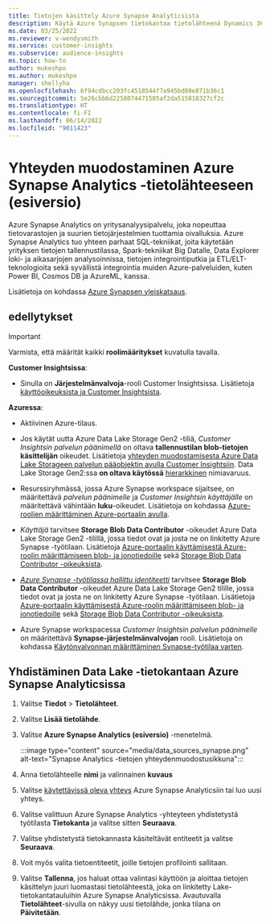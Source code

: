 ```yaml
---
title: Tietojen käsittely Azure Synapse Analyticsista
description: Käytä Azure Synapsen tietokantaa tietolähteenä Dynamics 365 Customer Insightsissa.
ms.date: 03/25/2022
ms.reviewer: v-wendysmith
ms.service: customer-insights
ms.subservice: audience-insights
ms.topic: how-to
author: mukeshpo
ms.author: mukeshpo
manager: shellyha
ms.openlocfilehash: 6f94cdbcc203fc4518544f7a945bd80e871b36c1
ms.sourcegitcommit: 5e26cbb6d2258074471505af2da515818327cf2c
ms.translationtype: HT
ms.contentlocale: fi-FI
ms.lasthandoff: 06/14/2022
ms.locfileid: "9011423"
---
```

# <a name="connect-an-azure-synapse-analytics-data-source-preview"></a>Yhteyden muodostaminen Azure Synapse Analytics -tietolähteeseen (esiversio)

Azure Synapse Analytics on yritysanalyysipalvelu, joka nopeuttaa tietovarastojen ja suurien tietojärjestelmien tuottamia oivalluksia. Azure Synapse Analytics tuo yhteen parhaat SQL-tekniikat, joita käytetään yrityksen tietojen tallennustilassa, Spark-tekniikat Big Datalle, Data Explorer loki- ja aikasarjojen analysoinnissa, tietojen integrointiputkia ja ETL/ELT-teknologioita sekä syvällistä integrointia muiden Azure-palveluiden, kuten Power BI, Cosmos DB ja AzureML, kanssa.

Lisätietoja on kohdassa [Azure Synapsen yleiskatsaus](/azure/synapse-analytics/overview-what-is).

## <a name="prerequisites"></a>edellytykset

> [!IMPORTANT]
> Varmista, että määrität kaikki **roolimääritykset** kuvatulla tavalla.  

**Customer Insightsissa**:

* Sinulla on **Järjestelmänvalvoja**-rooli Customer Insightsissa. Lisätietoja [käyttöoikeuksista ja Customer Insightsista](permissions.md#assign-roles-and-permissions).

**Azuressa**:

- Aktiivinen Azure-tilaus.

- Jos käytät uutta Azure Data Lake Storage Gen2 -tiliä, *Customer Insightsin palvelun päänimellä* on oltava **tallennustilan blob-tietojen käsittelijän** oikeudet. Lisätietoja [yhteyden muodostamisesta Azure Data Lake Storageen palvelun pääobjektin avulla Customer Insightsiin](connect-service-principal.md). Data Lake Storage Gen2:ssa **on oltava käytössä** [hierarkkinen](/azure/storage/blobs/data-lake-storage-namespace) nimiavaruus.

- Resurssiryhmässä, jossa Azure Synapse workspace sijaitsee, on määritettävä *palvelun päänimelle* ja *Customer Insightsin käyttäjälle* on määritettävä vähintään **luku**-oikeudet. Lisätietoja on kohdassa [Azure-roolien määrittäminen Azure-portaalin avulla](/azure/role-based-access-control/role-assignments-portal).

- *Käyttäjä* tarvitsee **Storage Blob Data Contributor** -oikeudet Azure Data Lake Storage Gen2 -tilillä, jossa tiedot ovat ja josta ne on linkitetty Azure Synapse -työtilaan. Lisätietoja [Azure-portaalin käyttämisestä Azure-roolin määrittämiseen blob- ja jonotiedoille](/azure/storage/common/storage-auth-aad-rbac-portal) sekä [Storage Blob Data Contributor -oikeuksista](/azure/role-based-access-control/built-in-roles#storage-blob-data-contributor).

- *[Azure Synapse -työtilassa hallittu identiteetti](/azure/synapse-analytics/security/synapse-workspace-managed-identity)* tarvitsee **Storage Blob Data Contributor** -oikeudet Azure Data Lake Storage Gen2 tilille, jossa tiedot ovat ja josta ne on linkitetty Azure Synapse -työtilaan. Lisätietoja [Azure-portaalin käyttämisestä Azure-roolin määrittämiseen blob- ja jonotiedoille](/azure/storage/common/storage-auth-aad-rbac-portal) sekä [Storage Blob Data Contributor -oikeuksista](/azure/role-based-access-control/built-in-roles#storage-blob-data-contributor).

- Azure Synapse workspacessa *Customer Insightsin palvelun päänimelle* on määritettävä **Synapse-järjestelmänvalvojan** rooli. Lisätietoja on kohdassa [Käytönvalvonnan määrittäminen Synapse-työtilaa varten](/azure/synapse-analytics/security/how-to-set-up-access-control).

## <a name="connect-to-the-data-lake-database-in-azure-synapse-analytics"></a>Yhdistäminen Data Lake -tietokantaan Azure Synapse Analyticsissa

1. Valitse **Tiedot** > **Tietolähteet**.

1. Valitse **Lisää tietolähde**.

1. Valitse **Azure Synapse Analytics (esiversio)** -menetelmä.

   :::image type="content" source="media/data_sources_synapse.png" alt-text="Synapse Analytics -tietojen yhteydenmuodostusikkuna":::
  
1. Anna tietolähteelle **nimi** ja valinnainen **kuvaus**

1. Valitse [käytettävissä oleva yhteys](connections.md) Azure Synapse Analyticsiin tai luo uusi yhteys.

1. Valitse valittuun Azure Synapse Analytics -yhteyteen yhdistetystä työtilasta **Tietokanta** ja valitse sitten **Seuraava**.

1. Valitse yhdistetystä tietokannasta käsiteltävät entiteetit ja valitse **Seuraava**.

1. Voit myös valita tietoentiteetit, joille tietojen profilointi sallitaan.

1. Valitse **Tallenna**, jos haluat ottaa valintasi käyttöön ja aloittaa tietojen käsittelyn juuri luomastasi tietolähteestä, joka on linkitetty Lake-tietokantatauluihin Azure Synapse Analyticsissa. Avautuvalla **Tietolähteet**-sivulla on näkyy uusi tietolähde, jonka tilana on **Päivitetään**.

